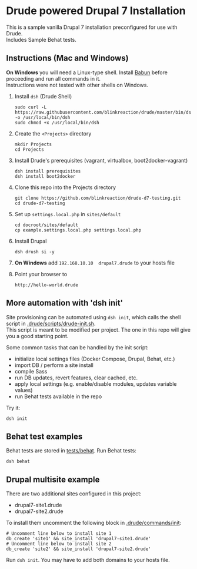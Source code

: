 # Drude powered Drupal 7 Installation

This is a sample vanilla Drupal 7 installation preconfigured for use with Drude.  
Includes Sample Behat tests.

## Instructions (Mac and Windows)

**On Windows** you will need a Linux-type shell. Install [Babun](http://babun.github.io/) before proceeding and run all commands in it.  
Instructions were not tested with other shells on Windows.

1. Install `dsh` (Drude Shell)

    ```
    sudo curl -L https://raw.githubusercontent.com/blinkreaction/drude/master/bin/dsh  -o /usr/local/bin/dsh
    sudo chmod +x /usr/local/bin/dsh
    ```

2. Create the `<Projects>` directory
    
    ```
    mkdir Projects
    cd Projects
    ```

3. Install Drude's prerequisites (vagrant, virtualbox, boot2docker-vagrant)

    ```
    dsh install prerequisites
    dsh install boot2docker
    ```
   
4. Clone this repo into the Projects directory

    ```
    git clone https://github.com/blinkreaction/drude-d7-testing.git
    cd drude-d7-testing
    ```

5. Set up `settings.local.php` in `sites/default`
 
    ```
    cd docroot/sites/default
    cp example.settings.local.php settings.local.php
    ```

6. Install Drupal
 
    ```
    dsh drush si -y
    ```

7. **On Windows** add `192.168.10.10  drupal7.drude` to your hosts file

8. Point your browser to

    ```
    http://hello-world.drude
    ```


## More automation with 'dsh init'

Site provisioning can be automated using `dsh init`, which calls the shell script in [.drude/scripts/drude-init.sh](.drude/scripts/drude-init.sh).  
This script is meant to be modified per project. The one in this repo will give you a good starting point.

Some common tasks that can be handled by the init script:

- initialize local settings files (Docker Compose, Drupal, Behat, etc.)
- import DB / perform a site install
- compile Sass
- run DB updates, revert features, clear cached, etc.
- apply local settings (e.g. enable/disable modules, updates variable values)
- run Behat tests available in the repo

Try it:

```
dsh init
```


## Behat test examples

Behat tests are stored in [tests/behat](tests/behat). 
Run Behat tests: 

```
dsh behat
```


## Drupal multisite example

There are two additional sites configured in this project:

 - drupal7-site1.drude
 - drupal7-site2.drude

To install them uncomment the following block in [.drude/commands/init](.drude/commands/init):

```
# Uncomment line below to install site 1
db_create 'site1' && site_install 'drupal7-site1.drude'
# Uncomment line below to install site 2
db_create 'site2' && site_install 'drupal7-site2.drude'
```

Run `dsh init`. You may have to add both domains to your hosts file.
